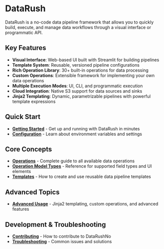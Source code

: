 # DataRush

DataRush is a no-code data pipeline framework that allows you to quickly build, execute, and manage data workflows through a visual interface or programmatic API.
## Key Features
- **Visual Interface**: Web-based UI built with Streamlit for building pipelines
- **Template System**: Reusable, versioned pipeline configurations
- **Rich Operation Library**: 30+ built-in operations for data processing
- **Custom Operations**: Extensible framework for implementing your own data operations
- **Multiple Execution Modes**: UI, CLI, and programmatic execution
- **Cloud Integration**: Native S3 support for data sources and sinks
- **Jinja2 Templating**: Dynamic, parametrizable pipelines with powerful template expressions


## Quick Start

- **[Getting Started](docs/GettingStarted.md)** - Get up and running with DataRush in minutes
- **[Configuration](docs/Configuration.md)** - Learn about environment variables and settings

## Core Concepts

- **[Operations](docs/Operations.md)** - Complete guide to all available data operations
- **[Operation Model Types](docs/OperationModelTypes.md)** - Reference for supported field types and UI elements
- **[Templates](docs/Templates.md)** - How to create and use reusable data pipeline templates

## Advanced Topics

- **[Advanced Usage](docs/AdvancedUsage.md)** - Jinja2 templating, custom operations, and advanced features


## Development & Troubleshooting

- **[Contributing](docs/Contributing.md)** - How to contribute to DataRushNo
- **[Troubleshooting](docs/Troubleshooting.md)** - Common issues and solutions


